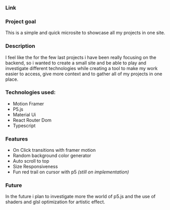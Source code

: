 ### Link

### Project goal
This is a simple and quick microsite to showcase all my projects in one site.

### Description
I feel like the for the few last projects i have been really focusing on the backend, so i wanted to create a small site and be able to play and investigate different technologies while creating a tool to make my work easier to access, give more context and to gather all of my projects in one place.


### Technologies used:
 - Motion Framer
 - P5.js
 - Material Ui
 - React Router Dom
 - Typescript

### Features
 - On Click transitions with framer motion
 - Random background color generator
 - Auto scroll to top
 - Size Responsiveness
 - Fun red trail on cursor with p5 *(still on implementation)*

### Future
In the future i plan to investigate more the world of p5.js and the use of shaders and glsl optimization for artistic effect.

